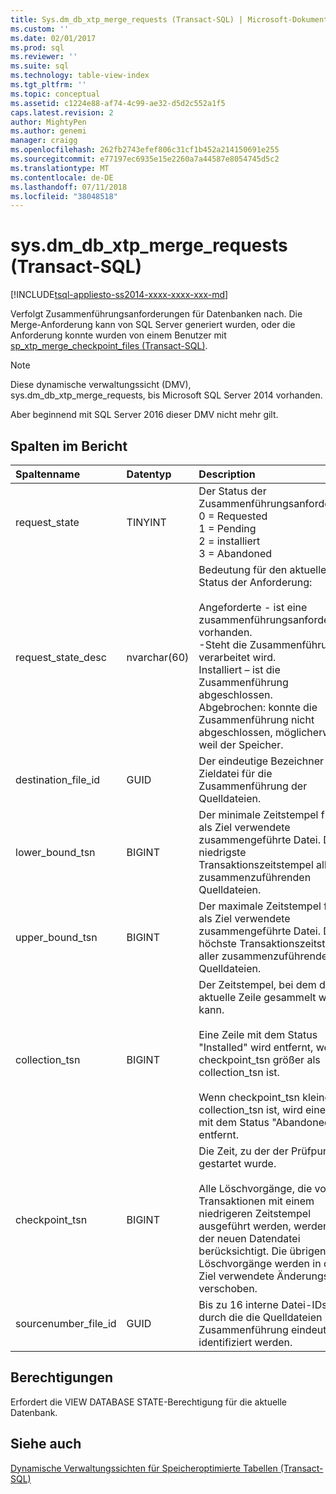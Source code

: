 ```yaml
---
title: Sys.dm_db_xtp_merge_requests (Transact-SQL) | Microsoft-Dokumentation
ms.custom: ''
ms.date: 02/01/2017
ms.prod: sql
ms.reviewer: ''
ms.suite: sql
ms.technology: table-view-index
ms.tgt_pltfrm: ''
ms.topic: conceptual
ms.assetid: c1224e88-af74-4c99-ae32-d5d2c552a1f5
caps.latest.revision: 2
author: MightyPen
ms.author: genemi
manager: craigg
ms.openlocfilehash: 262fb2743efef806c31cf1b452a214150691e255
ms.sourcegitcommit: e77197ec6935e15e2260a7a44587e8054745d5c2
ms.translationtype: MT
ms.contentlocale: de-DE
ms.lasthandoff: 07/11/2018
ms.locfileid: "38048518"
---
```

# <a name="sysdmdbxtpmergerequests-transact-sql"></a>sys.dm_db_xtp_merge_requests (Transact-SQL)
[!INCLUDE[tsql-appliesto-ss2014-xxxx-xxxx-xxx-md](../../includes/tsql-appliesto-ss2014-xxxx-xxxx-xxx-md.md)]


Verfolgt Zusammenführungsanforderungen für Datenbanken nach. Die Merge-Anforderung kann von SQL Server generiert wurden, oder die Anforderung konnte wurden von einem Benutzer mit [sp_xtp_merge_checkpoint_files (Transact-SQL)](../../relational-databases/system-stored-procedures/sys-sp-xtp-merge-checkpoint-files-transact-sql.md).

> [!NOTE]
> Diese dynamische verwaltungssicht (DMV), sys.dm_db_xtp_merge_requests, bis Microsoft SQL Server 2014 vorhanden.
> 
> Aber beginnend mit SQL Server 2016 dieser DMV nicht mehr gilt.

## <a name="columns-in-the-report"></a>Spalten im Bericht

| Spaltenname | Datentyp | Description |
| :-- | :-- | :-- |
| request_state | TINYINT | Der Status der Zusammenführungsanforderung:<br/>0 = Requested<br/>1 = Pending<br/>2 = installiert<br/>3 = Abandoned |
| request_state_desc | nvarchar(60) | Bedeutung für den aktuellen Status der Anforderung:<br/><br/>Angeforderte - ist eine zusammenführungsanforderung vorhanden.<br/>-Steht die Zusammenführung verarbeitet wird.<br/>Installiert – ist die Zusammenführung abgeschlossen.<br/>Abgebrochen: konnte die Zusammenführung nicht abgeschlossen, möglicherweise weil der Speicher. |
| destination_file_id | GUID | Der eindeutige Bezeichner der Zieldatei für die Zusammenführung der Quelldateien. |
| lower_bound_tsn | BIGINT | Der minimale Zeitstempel für die als Ziel verwendete zusammengeführte Datei. Der niedrigste Transaktionszeitstempel aller zusammenzuführenden Quelldateien. |
| upper_bound_tsn | BIGINT | Der maximale Zeitstempel für die als Ziel verwendete zusammengeführte Datei. Der höchste Transaktionszeitstempel aller zusammenzuführenden Quelldateien. |
| collection_tsn | BIGINT | Der Zeitstempel, bei dem die aktuelle Zeile gesammelt werden kann.<br/><br/>Eine Zeile mit dem Status "Installed" wird entfernt, wenn checkpoint_tsn größer als collection_tsn ist.<br/><br/>Wenn checkpoint_tsn kleiner als collection_tsn ist, wird eine Zeile mit dem Status "Abandoned" entfernt. |
| checkpoint_tsn | BIGINT | Die Zeit, zu der der Prüfpunkt gestartet wurde.<br/><br/>Alle Löschvorgänge, die von Transaktionen mit einem niedrigeren Zeitstempel ausgeführt werden, werden in der neuen Datendatei berücksichtigt. Die übrigen Löschvorgänge werden in die als Ziel verwendete Änderungsdatei verschoben. |
| sourcenumber_file_id | GUID | Bis zu 16 interne Datei-IDs, durch die die Quelldateien in der Zusammenführung eindeutig identifiziert werden. |

## <a name="permissions"></a>Berechtigungen

Erfordert die VIEW DATABASE STATE-Berechtigung für die aktuelle Datenbank.

## <a name="see-also"></a>Siehe auch

[Dynamische Verwaltungssichten für Speicheroptimierte Tabellen (Transact-SQL)](../../relational-databases/system-dynamic-management-views/memory-optimized-table-dynamic-management-views-transact-sql.md)


